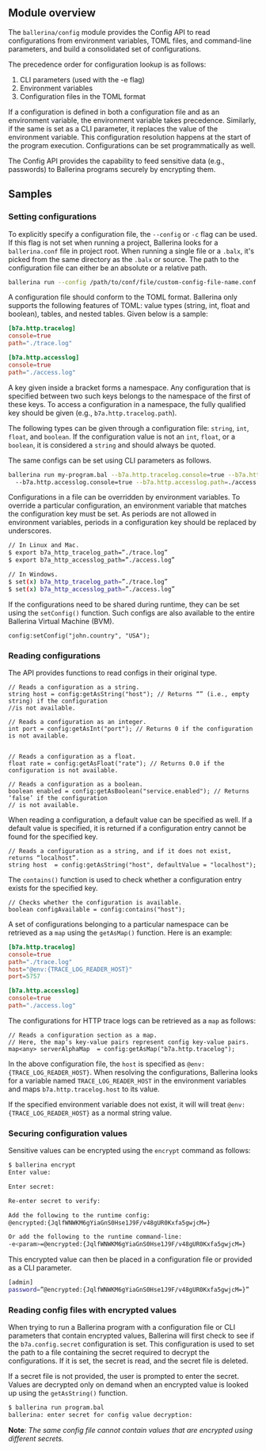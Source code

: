 ## Module overview

The `ballerina/config` module provides the Config API to read configurations from environment variables, TOML files, and command-line parameters, and build a consolidated set of configurations.

The precedence order for configuration lookup is as follows: 
1. CLI parameters (used with the -e flag)
2. Environment variables 
3. Configuration files in the TOML format

If a configuration is defined in both a configuration file and as an environment variable, the environment variable takes precedence. Similarly, if the same is set as a CLI parameter, it replaces the value of the environment variable. This configuration resolution happens at the start of the program execution. Configurations can be set programmatically as well. 

The Config API provides the capability to feed sensitive data (e.g., passwords) to Ballerina programs securely by encrypting them. 


## Samples

### Setting configurations

To explicitly specify a configuration file, the `--config` or `-c` flag can be used. If this flag is not set when running a project, Ballerina looks for a `ballerina.conf` file in project root. When running a single file or a `.balx`, it's picked from the same directory as the `.balx` or source. The path to the configuration file can either be an absolute or a relative path. 

```sh
ballerina run --config /path/to/conf/file/custom-config-file-name.conf my-program.bal
```

A configuration file should conform to the TOML format. Ballerina only supports the following features of TOML: value types (string, int, float and boolean), tables, and nested tables. 
Given below is a sample:

```toml
[b7a.http.tracelog]
console=true
path="./trace.log"

[b7a.http.accesslog]
console=true
path="./access.log"
```
A key given inside a bracket forms a namespace. Any configuration that is specified between two such keys belongs to the namespace of the first of these keys. To access a configuration in a namespace, the fully qualified key should be given (e.g., `b7a.http.tracelog.path`).

The following types can be given through a configuration file: `string`, `int`, `float`, and `boolean`. If the configuration value is not an `int`, `float`, or a `boolean`, it is considered a `string` and should always be quoted.

The same configs can be set using CLI parameters as follows.

```bash
ballerina run my-program.bal --b7a.http.tracelog.console=true --b7a.http.tracelog.path=./trace.log
  --b7a.http.accesslog.console=true --b7a.http.accesslog.path=./access.log
```

Configurations in a file can be overridden by environment variables. To override a particular configuration, an environment variable that matches the configuration key must be set. As periods are not allowed in environment variables, periods in a configuration key should be replaced by underscores.

```bash
// In Linux and Mac.
$ export b7a_http_tracelog_path=”./trace.log”
$ export b7a_http_accesslog_path=”./access.log”

// In Windows.
$ set(x) b7a_http_tracelog_path=”./trace.log”
$ set(x) b7a_http_accesslog_path=”./access.log”
```

If the configurations need to be shared during runtime, they can be set using the `setConfig()` function. Such configs are also available to the entire Ballerina Virtual Machine (BVM). 

```ballerina
config:setConfig("john.country", "USA");
```
 
### Reading configurations

The API provides functions to read configs in their original type.

```ballerina
// Reads a configuration as a string.
string host = config:getAsString("host"); // Returns “” (i.e., empty string) if the configuration 
//is not available.

// Reads a configuration as an integer.
int port = config:getAsInt("port"); // Returns 0 if the configuration is not available.


// Reads a configuration as a float.
float rate = config:getAsFloat("rate"); // Returns 0.0 if the configuration is not available.

// Reads a configuration as a boolean.
boolean enabled = config:getAsBoolean("service.enabled"); // Returns ‘false’ if the configuration 
// is not available.
```
When reading a configuration, a default value can be specified as well. If a default value is specified, it is returned if a configuration entry cannot be found for the specified key.

```ballerina
// Reads a configuration as a string, and if it does not exist, returns “localhost”.
string host  = config:getAsString("host", defaultValue = "localhost");
```

The `contains()` function is used to check whether a configuration entry exists for the specified key. 

```ballerina
// Checks whether the configuration is available.
boolean configAvailable = config:contains("host"); 
```

A set of configurations belonging to a particular namespace can be retrieved as a `map` using the `getAsMap()` function. Here is an example:

```toml
[b7a.http.tracelog]
console=true
path="./trace.log"
host="@env:{TRACE_LOG_READER_HOST}"
port=5757

[b7a.http.accesslog]
console=true
path="./access.log"
```

The configurations for HTTP trace logs can be retrieved as a `map` as follows:

```ballerina
// Reads a configuration section as a map.
// Here, the map’s key-value pairs represent config key-value pairs.
map<any> serverAlphaMap  = config:getAsMap("b7a.http.tracelog");
```

In the above configuration file, the `host` is specified as `@env:{TRACE_LOG_READER_HOST}`. When resolving the configurations, Ballerina looks for a variable named `TRACE_LOG_READER_HOST` in the environment variables and maps `b7a.http.tracelog.host` to its value.

If the specified environment variable does not exist, it will will treat `@env:{TRACE_LOG_READER_HOST}` as a normal string value.

### Securing configuration values

Sensitive values can be encrypted using the `encrypt` command as follows:

```sh
$ ballerina encrypt
Enter value: 

Enter secret: 

Re-enter secret to verify: 

Add the following to the runtime config:
@encrypted:{JqlfWNWKM6gYiaGnS0Hse1J9F/v48gUR0Kxfa5gwjcM=}

Or add the following to the runtime command-line:
-e<param>=@encrypted:{JqlfWNWKM6gYiaGnS0Hse1J9F/v48gUR0Kxfa5gwjcM=}
```
This encrypted value can then be placed in a configuration file or provided as a CLI parameter.

```bash
[admin]
password=”@encrypted:{JqlfWNWKM6gYiaGnS0Hse1J9F/v48gUR0Kxfa5gwjcM=}”
```
### Reading config files with encrypted values

When trying to run a Ballerina program with a configuration file or CLI parameters that contain encrypted values, Ballerina will first check to see if the `b7a.config.secret` configuration is set. This configuration is used to set the path to a file containing the secret required to decrypt the configurations. If it is set, the secret is read, and the secret file is deleted.

If a secret file is not provided, the user is prompted to enter the secret. Values are decrypted only on demand when an encrypted value is looked up using the `getAsString()` function.

```bash
$ ballerina run program.bal 
ballerina: enter secret for config value decryption:
```

**Note**: *The same config file cannot contain values that are encrypted using different secrets.*
